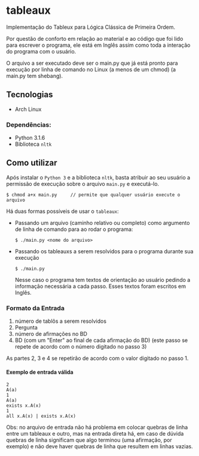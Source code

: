 # tableaux

Implementação do Tableux para Lógica Clássica de Primeira Ordem.

Por questão de conforto em relação ao material e ao código que foi lido para escrever o programa, ele está em Inglês assim como toda a interação do programa com o usuário.

O arquivo a ser executado deve ser o main.py que já está pronto para execução por linha de comando no Linux (a menos de um chmod) (a main.py tem shebang).

## Tecnologias

* Arch Linux

### Dependências:

* Python 3.1.6
* Biblioteca `nltk`

## Como utilizar

Após instalar o `Python 3` e a biblioteca `nltk`, basta atribuir ao seu usuário a permissão de execução sobre o arquivo `main.py` e executá-lo.

	$ chmod a+x main.py 	// permite que qualquer usuário execute o arquivo

Há duas formas possíveis de usar o `tableaux`: 

* Passando um arquivo (caminho relativo ou completo) como argumento de linha de comando para ao rodar o programa:
	
	```
	$ ./main.py <nome do arquivo>
	```

* Passando os tableauxs a serem resolvidos para o programa durante sua execução
	
	```
	$ ./main.py
	```

	Nesse caso o programa tem textos de orientação ao usuário pedindo a informação necessária a cada passo. Esses textos foram escritos em Inglês.

### Formato da Entrada

1. número de tablôs a serem resolvidos
2. Pergunta
3. número de afirmações no BD
4. BD (com um "Enter" ao final de cada afirmação do BD) (este passo se repete de acordo com o número digitado no passo 3)

As partes 2, 3 e 4 se repetirão de acordo com o valor digitado no passo 1.

#### Exemplo de entrada válida

```
2
A(a)
1
A(a)
exists x.A(x)
1
all x.A(x) | exists x.A(x)
```

Obs: no arquivo de entrada não há problema em colocar quebras de linha entre um tableaux e outro, mas na entrada direta há, em caso de dúvida quebras de linha significam que algo terminou (uma afirmação, por exemplo) e não deve haver quebras de linha que resultem em linhas vazias.